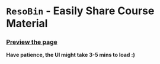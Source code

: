 # `ResoBin` - Easily Share Course Material  

### [Preview the page](https://htmlpreview.github.io/?https://github.com/relaxxpls/ResoBin/blob/master/index.html)  

**Have patience, the UI might take 3-5 mins to load :)**